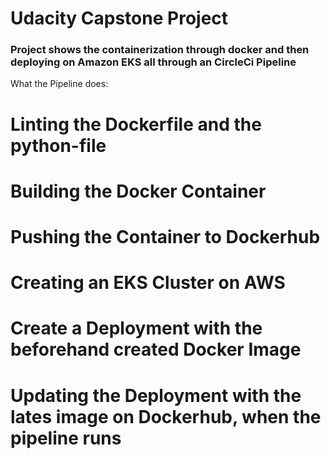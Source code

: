 # Udacity Capstone Project

### Project shows the containerization through docker and then deploying on Amazon EKS all through an CircleCi Pipeline

What the Pipeline does:

# Linting the Dockerfile and the python-file

# Building the Docker Container

# Pushing the Container to Dockerhub

# Creating an EKS Cluster on AWS

# Create a Deployment with the beforehand created Docker Image

# Updating the Deployment with the lates image on Dockerhub, when the pipeline runs
